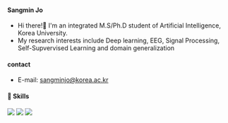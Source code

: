 #### Sangmin Jo
* Hi there!👋 I'm an integrated M.S/Ph.D student of Artificial Intelligence, Korea University.
* My research interests include Deep learning, EEG, Signal Processing, Self-Supvervised Learning and domain generalization



#### contact
* E-mail: sangminjo@korea.ac.kr


#### 💪 Skills
<img src="https://img.shields.io/badge/Phthyon-3776AB?style=flat-square&logo=Python&logoColor=white"/> <img src="https://img.shields.io/badge/TensorFlow-FF6F00?style=flat-square&logo=TensorFlow&logoColor=white"/> <img src="https://img.shields.io/badge/Keras-FF6F00?style=flat-square&logo=Keras&logoColor=white"/> 
